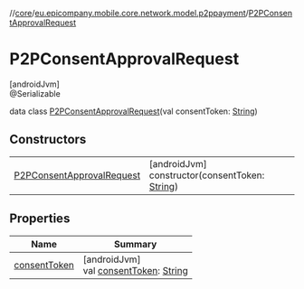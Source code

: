 //[core](../../../index.md)/[eu.epicompany.mobile.core.network.model.p2ppayment](../index.md)/[P2PConsentApprovalRequest](index.md)

# P2PConsentApprovalRequest

[androidJvm]\
@Serializable

data class [P2PConsentApprovalRequest](index.md)(val consentToken: [String](https://kotlinlang.org/api/latest/jvm/stdlib/kotlin/-string/index.html))

## Constructors

| | |
|---|---|
| [P2PConsentApprovalRequest](-p2-p-consent-approval-request.md) | [androidJvm]<br>constructor(consentToken: [String](https://kotlinlang.org/api/latest/jvm/stdlib/kotlin/-string/index.html)) |

## Properties

| Name | Summary |
|---|---|
| [consentToken](consent-token.md) | [androidJvm]<br>val [consentToken](consent-token.md): [String](https://kotlinlang.org/api/latest/jvm/stdlib/kotlin/-string/index.html) |
